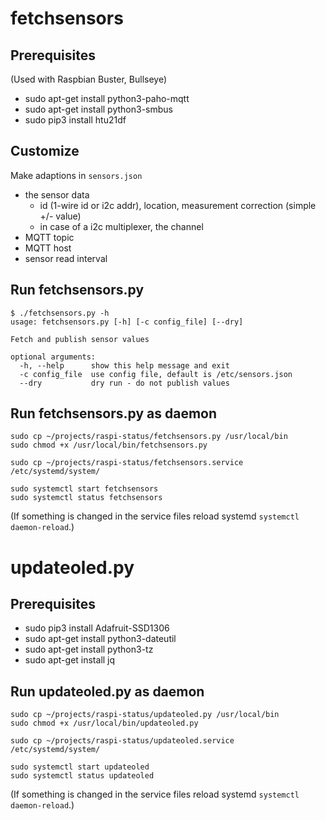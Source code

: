 # fetchsensors

## Prerequisites
(Used with Raspbian Buster, Bullseye)

- sudo apt-get install python3-paho-mqtt 
- sudo apt-get install python3-smbus
- sudo pip3 install htu21df

## Customize

Make adaptions in `sensors.json` 

- the sensor data 
  - id (1-wire id or i2c addr), location, measurement correction (simple +/- value)
  - in case of a i2c multiplexer, the channel
- MQTT topic
- MQTT host
- sensor read interval 

## Run fetchsensors.py 

```
$ ./fetchsensors.py -h
usage: fetchsensors.py [-h] [-c config_file] [--dry]

Fetch and publish sensor values

optional arguments:
  -h, --help      show this help message and exit
  -c config_file  use config file, default is /etc/sensors.json
  --dry           dry run - do not publish values
```

## Run fetchsensors.py as daemon

```
sudo cp ~/projects/raspi-status/fetchsensors.py /usr/local/bin
sudo chmod +x /usr/local/bin/fetchsensors.py

sudo cp ~/projects/raspi-status/fetchsensors.service /etc/systemd/system/

sudo systemctl start fetchsensors
sudo systemctl status fetchsensors
```

(If something is changed in the service files reload systemd `systemctl daemon-reload`.)

# updateoled.py

## Prerequisites

- sudo pip3 install Adafruit-SSD1306
- sudo apt-get install python3-dateutil 
- sudo apt-get install python3-tz
- sudo apt-get install jq

## Run updateoled.py as daemon

```
sudo cp ~/projects/raspi-status/updateoled.py /usr/local/bin
sudo chmod +x /usr/local/bin/updateoled.py

sudo cp ~/projects/raspi-status/updateoled.service /etc/systemd/system/

sudo systemctl start updateoled
sudo systemctl status updateoled
```

(If something is changed in the service files reload systemd `systemctl daemon-reload`.)
